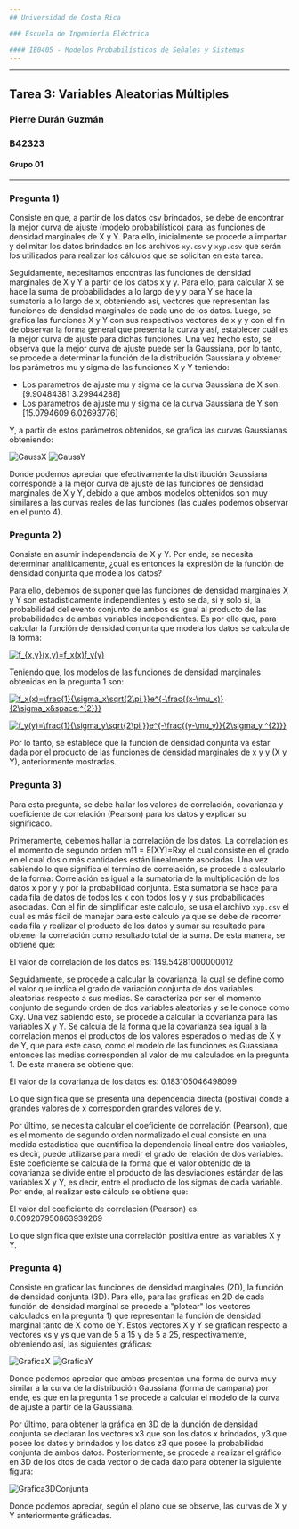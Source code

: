 ```yaml
---
## Universidad de Costa Rica

### Escuela de Ingeniería Eléctrica

#### IE0405 - Modelos Probabilísticos de Señales y Sistemas
---
```

---
## Tarea 3: Variables Aleatorias Múltiples

### Pierre Durán Guzmán
### B42323
#### Grupo 01
---
### Pregunta 1)
Consiste en que, a partir de los datos csv brindados, se debe de encontrar la mejor curva de ajuste (modelo probabilístico) para las funciones de densidad marginales de X y Y. Para ello, inicialmente se procede a importar y delimitar los datos brindados en los archivos `xy.csv` y `xyp.csv` que serán los utilizados para realizar los cálculos que se solicitan en esta tarea.

Seguidamente, necesitamos encontras las funciones de densidad marginales de X y Y a partir de los datos x y y. Para ello, para calcular X se hace la suma de probabilidades a lo largo de y y para Y se hace la sumatoria a lo largo de x, obteniendo así, vectores que representan las funciones de densidad marginales de cada uno de los datos. Luego, se grafica las funciones X y Y con sus respectivos vectores de x y y con el fin de observar la forma general que presenta la curva y así, establecer cuál es la mejor curva de ajuste para dichas funciones. Una vez hecho esto, se observa que la mejor curva de ajuste puede ser la Gaussiana, por lo tanto, se procede a determinar la función de la distribución Gaussiana y obtener los parámetros mu y sigma de las funciones X y Y teniendo:
* Los parametros de ajuste mu y sigma de la curva Gaussiana de X son: [9.90484381 3.29944288]
* Los parametros de ajuste mu y sigma de la curva Gaussiana de Y son: [15.0794609   6.02693776]

Y, a partir de estos parámetros obtenidos, se grafica las curvas Gaussianas obteniendo:

![GaussX](CurvaAjusteX.png)
![GaussY](CurvaAjusteY.png)

Donde podemos apreciar que efectivamente la distribución Gaussiana corresponde a la mejor curva de ajuste de las funciones de densidad marginales de X y Y, debido a que ambos modelos obtenidos son muy similares a las curvas reales de las funciones (las cuales podemos observar en el punto 4).

###  Pregunta 2)
Consiste en asumir independencia de X y Y. Por ende, se necesita determinar analíticamente, ¿cuál es entonces la expresión de la función de densidad conjunta que modela los datos?

Para ello, debemos de suponer que las funciones de densidad marginales X y Y son estadísticamente independientes y esto se da, si y solo si, la probabilidad del evento conjunto de ambos es igual al producto de las probabilidades de ambas variables independientes. Es por ello que, para calcular la función de densidad conjunta que modela los datos se calcula de la forma: 

<a href="https://www.codecogs.com/eqnedit.php?latex=f_{x,y}(x,y)=f_x(x)f_y(y)" target="_blank"><img src="https://latex.codecogs.com/gif.latex?f_{x,y}(x,y)=f_x(x)f_y(y)" title="f_{x,y}(x,y)=f_x(x)f_y(y)" /></a>

Teniendo que, los modelos de las funciones de densidad marginales obtenidas en la pregunta 1 son:

<a href="https://www.codecogs.com/eqnedit.php?latex=f_x(x)=\frac{1}{\sigma_x\sqrt{2\pi&space;}}e^{-\frac{(x-\mu_x)}{2\sigma&space;^{2}}}" target="_blank"><img src="https://latex.codecogs.com/gif.latex?f_x(x)=\frac{1}{\sigma_x\sqrt{2\pi&space;}}e^{-\frac{(x-\mu_x)}{2\sigma&space;^{2}}}" title="f_x(x)=\frac{1}{\sigma_x\sqrt{2\pi }}e^{-\frac{(x-\mu_x)}{2\sigma_x&space;^{2}}}" /></a>

<a href="https://www.codecogs.com/eqnedit.php?latex=f_y(y)=\frac{1}{\sigma_y\sqrt{2\pi&space;}}e^{-\frac{(y-\mu_y)}{2\sigma_y&space;^{2}}}" target="_blank"><img src="https://latex.codecogs.com/gif.latex?f_y(y)=\frac{1}{\sigma_y\sqrt{2\pi&space;}}e^{-\frac{(y-\mu_y)}{2\sigma_y&space;^{2}}}" title="f_y(y)=\frac{1}{\sigma_y\sqrt{2\pi }}e^{-\frac{(y-\mu_y)}{2\sigma_y ^{2}}}" /></a>

Por lo tanto, se establece que la función de densidad conjunta va estar dada por el producto de las funciones de densidad marginales de x y y (X y Y), anteriormente mostradas.

### Pregunta 3)
Para esta pregunta, se debe hallar los valores de correlación, covarianza y coeficiente de correlación (Pearson) para los datos y explicar su significado. 

Primeramente, debemos hallar la correlación de los datos. La correlación es el momento de segundo orden m11 = E[XY]=Rxy el cual consiste en el grado en el cual dos o más cantidades están linealmente asociadas. Una vez sabiendo lo que significa el término de correlación, se procede a calcularlo de la forma: Correlación es igual a la sumatoria de la multiplicación de los datos x por y y por la probabilidad conjunta. Esta sumatoria se hace para cada fila de datos de todos los x con todos los y y sus probabilidades asociadas. Con el fin de simplificar este calculo, se usa el archivo `xyp.csv` el cual es más fácil de manejar para este calculo ya que se debe de recorrer cada fila y realizar el producto de los datos y sumar su resultado para obtener la correlación como resultado total de la suma. De esta manera, se obtiene que: 

El valor de correlación de los datos es: 149.54281000000012

Seguidamente, se procede a calcular la covarianza, la cual se define como el valor que indica el grado de variación conjunta de dos variables aleatorias respecto a sus medias. Se caracteriza por ser el momento conjunto de segundo orden de dos variables aleatorias y se le conoce como Cxy. Una vez sabiendo esto, se procede a calcular la covarianza para las variables X y Y. Se calcula de la forma que la covarianza sea igual a la correlación menos el productos de los valores esperados o medias de X y de Y, que para este caso, como el modelo de las funciones es Guassiana entonces las medias corresponden al valor de mu calculados en la pregunta 1. De esta manera se obtiene que:

El valor de la covarianza de los datos es: 0.183105046498099

Lo que significa que se presenta una dependencia directa (postiva) donde a grandes valores de x corresponden grandes valores de y.

Por último, se necesita calcular el coeficiente de correlación (Pearson), que es el momento de segundo orden normalizado  el cual consiste en una medida estadística que cuantifica la dependencia lineal entre dos variables, es decir, puede utilizarse para medir el grado de relación de dos variables. Este coeficiente se calcula de la forma que el valor obtenido de la covarianza se divide entre el producto de las desviaciones estándar de las variables X y Y, es decir, entre el producto de los sigmas de cada variable. Por ende, al realizar este cálculo se obtiene que:

El valor del coeficiente de correlación (Pearson) es: 0.009207950863939269

Lo que significa que existe una correlación positiva entre las variables X y Y.

### Pregunta 4)

Consiste en graficar las funciones de densidad marginales (2D), la función de densidad conjunta (3D). Para ello, para las graficas en 2D de cada función de densidad marginal se procede a "plotear" los vectores calculados en la pregunta 1) que representan la función de densidad marginal tanto de X como de Y. Estos vectores X y Y se grafican respecto a vectores xs y ys que van de 5 a 15 y de 5 a 25, respectivamente, obteniendo así, las siguientes gráficas:

![GraficaX](Grafica2DX.png)
![GraficaY](Grafica2DY.png)

Donde podemos apreciar que ambas presentan una forma de curva muy similar a la curva de la distribución Gaussiana (forma de campana) por ende, es que en la pregunta 1 se procede a calcular el modelo de la curva de ajuste a partir de la Gaussiana.

Por último, para obtener la gráfica en 3D de la dunción de densidad conjunta se declaran los vectores x3 que son los datos x brindados, y3 que posee los datos y brindados y los datos z3 que posee la probabilidad conjunta de ambos datos. Posteriormente, se procede a realizar el gráfico en 3D de los dtos de cada vector o de cada dato para obtener la siguiente figura:

![Grafica3DConjunta](Grafica3DConjunta.png)

Donde podemos apreciar, según el plano que se observe, las curvas de X y Y anteriormente gráficadas.
